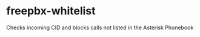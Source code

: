freepbx-whitelist
=================

Checks incoming CID and blocks calls not listed in the Asterisk Phonebook
